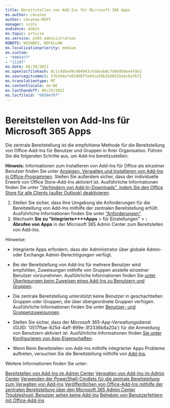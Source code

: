 ```yaml
---
title: Bereitstellen von Add-Ins für Microsoft 365 Apps
ms.author: cmcatee
author: cmcatee-MSFT
manager: scotv
audience: Admin
ms.topic: article
ms.service: o365-administration
ROBOTS: NOINDEX, NOFOLLOW
ms.localizationpriority: medium
ms.custom:
- "9005477"
- "11107"
ms.date: 04/30/2021
ms.openlocfilehash: 8c1c4dbe49c404943c438eab8c7d049b9ae4fde2
ms.sourcegitcommit: 5fb344efe019d0f7e641a59b2bd0535e6cbafb72
ms.translationtype: MT
ms.contentlocale: de-DE
ms.lasthandoff: 06/29/2022
ms.locfileid: "66504787"
---
```

# <a name="deploying-add-ins-for-microsoft-365-apps"></a>Bereitstellen von Add-Ins für Microsoft 365 Apps

Die zentrale Bereitstellung ist die empfohlene Methode für die Bereitstellung von Office-Add-Ins für Benutzer und Gruppen in Ihrer Organisation. Führen Sie die folgenden Schritte aus, um Add-Ins bereitzustellen:

**Hinweis:** Informationen zum Installieren von Add-Ins für Office als einzelner Benutzer finden Sie unter [Anzeigen, Verwalten und Installieren von Add-Ins in Office-Programmen](https://support.microsoft.com/topic/view-manage-and-install-add-ins-in-office-programs-16278816-1948-4028-91e5-76dca5380f8d). Stellen Sie außerdem sicher, dass der individuelle Erwerb von Office Store-Add-Ins aktiviert ist. Ausführliche Informationen finden Sie unter ["Verhindern von Add-In-Downloads", indem Sie den Office Store für alle Clients (außer Outlook) deaktivieren](https://docs.microsoft.com/microsoft-365/admin/manage/manage-addins-in-the-admin-center#prevent-add-in-downloads-by-turning-off-the-office-store-across-all-clients-except-outlook).

1. Stellen Sie sicher, dass Ihre Umgebung die Anforderungen für die Bereitstellung von Add-Ins mithilfe der zentralen Bereitstellung erfüllt. Ausführliche Informationen finden Sie unter ["Anforderungen"](https://docs.microsoft.com/microsoft-365/admin/manage/centralized-deployment-of-add-ins?#requirements).
2. Wechseln **Sie zu "Integrierte****Apps** >  für Einstellungen" > **: Abrufen von Apps** in der Microsoft 365 Admin Center zum Bereitstellen von Add-Ins. 

Hinweise: 

- Integrierte Apps erfordern, dass der Administrator über globale Admin- oder Exchange Admin-Berechtigungen verfügt.

- Bei der Bereitstellung von Add-Ins für mehrere Benutzer wird empfohlen, Zuweisungen mithilfe von Gruppen anstelle einzelner Benutzer vorzunehmen. Ausführliche Informationen finden Sie [unter Überlegungen beim Zuweisen eines Add-Ins zu Benutzern und Gruppen](https://docs.microsoft.com/microsoft-365/admin/manage/manage-deployment-of-add-ins#considerations-when-assigning-an-add-in-to-users-and-groups).

- Die zentrale Bereitstellung unterstützt keine Benutzer in geschachtelten Gruppen oder Gruppen, die über übergeordnete Gruppen verfügen. Ausführliche Informationen finden Sie unter [Benutzer- und Gruppenzuweisungen](https://docs.microsoft.com/microsoft-365/admin/manage/centralized-deployment-of-add-ins#user-and-group-assignments).

- Stellen Sie sicher, dass der Microsoft 365-App-Verwaltungsdienst (GUID: '0517ffae-825d-4aff-999e-3f2336b8a20a') für die Anmeldung von Benutzern aktiviert ist. Ausführliche Informationen finden [Sie unter Konfigurieren von App-Eigenschaften](https://docs.microsoft.com/azure/active-directory/manage-apps/add-application-portal-configure#configure-app-properties).

- Wenn Beim Bereitstellen von Add-Ins mithilfe integrierter Apps Probleme auftreten, versuchen Sie die Bereitstellung mithilfe von [Add-Ins](https://admin.microsoft.com/AdminPortal/Home?#/Settings/AddIns).

Weitere Informationen finden Sie unter:

[Bereitstellen von Add-Ins im Admin Center](https://docs.microsoft.com/microsoft-365/admin/manage/manage-deployment-of-add-ins)
 [Verwalten von Add-Ins im Admin Center](https://docs.microsoft.com/microsoft-365/admin/manage/manage-addins-in-the-admin-center)
 [Verwenden der PowerShell-Cmdlets für die zentrale Bereitstellung zum Verwalten von Add-Ins](https://docs.microsoft.com/microsoft-365/enterprise/use-the-centralized-deployment-powershell-cmdlets-to-manage-add-ins)
 [Veröffentlichen von Office-Add-Ins mithilfe der zentralen Bereitstellung über den Microsoft 365 Admin Center](https://docs.microsoft.com/office/dev/add-ins/publish/centralized-deployment#publish-an-office-add-in-via-centralized-deployment)
 [Troubleshoot: Benutzer sehen keine Add-Ins](https://docs.microsoft.com/office365/troubleshoot/access-management/user-not-seeing-add-ins)
[Beheben von Benutzerfehlern mit Office-Add-Ins](https://docs.microsoft.com/office/dev/add-ins/testing/testing-and-troubleshooting)